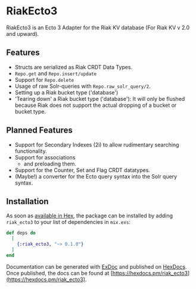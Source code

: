 # RiakEcto3

RiakEcto3 is an Ecto 3 Adapter for the Riak KV database (For Riak KV v 2.0 and upward).

## Features

- Structs are serialized as Riak CRDT Data Types.
- `Repo.get`  and `Repo.insert/update`
- Support for `Repo.delete`
- Usage of raw Solr-queries with `Repo.raw_solr_query/2`.
- Setting up a Riak bucket type ('database')
- 'Tearing down' a Riak bucket type ('database'): It will only be flushed because Riak does not support the actual dropping of a bucket or bucket type.

## Planned Features


- Support for Secondary Indexes (2i) to allow rudimentary searching functionality.
- Support for associations
  - and preloading them.
- Support for the Counter, Set and Flag CRDT datatypes.
- (Maybe!) a converter for the Ecto query syntax into the Solr query syntax.

## Installation

As soon as [available in Hex](https://hex.pm/docs/publish), the package can be installed
by adding `riak_ecto3` to your list of dependencies in `mix.exs`:

```elixir
def deps do
  [
    {:riak_ecto3, "~> 0.1.0"}
  ]
end
```

Documentation can be generated with [ExDoc](https://github.com/elixir-lang/ex_doc)
and published on [HexDocs](https://hexdocs.pm). Once published, the docs can
be found at [https://hexdocs.pm/riak_ecto3](https://hexdocs.pm/riak_ecto3).

